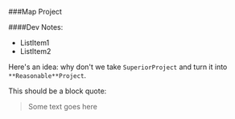 ###Map Project


####Dev Notes:

* ListItem1
* ListItem2

Here's an idea: why don't we take `SuperiorProject` and turn it into `**Reasonable**Project`.

This should be a block quote:
>Some text
>goes here


